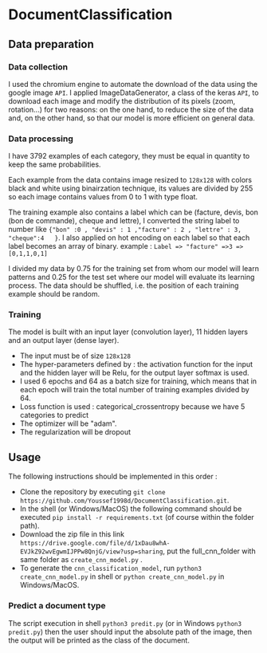 # DocumentClassification

## Data preparation 

### Data collection

I used the chromium engine to automate the download of the data using the google image `API`. 
I applied ImageDataGenerator, a class of the keras `API`, to download each image and modify the distribution of its pixels (zoom, rotation...) for two reasons: on the one hand, to reduce the size of the data and, on the other hand, so that our model is more efficient on general data.    

### Data processing
I have 3792 examples of each category, they must be equal in quantity to keep the same probabilities.

Each example from the data contains image resized to `128x128` with colors black and white using binairzation technique, its values are divided by 255 so each image contains values from 0 to 1 with type float. 

The training example also contains a label which can be (facture, devis, bon (bon de commande), cheque and lettre), I converted the string label to number like `{"bon" :0 , "devis" : 1 ,"facture" : 2 , "lettre" : 3, "cheque":4   }`. I also applied on hot encoding on each label so that each label becomes an array of binary.
example : `Label => "facture" =>3 => [0,1,1,0,1] `

I divided my data by 0.75 for the training set from whom our model will learn patterns and 0.25 for the test set where our model will evaluate its learning process. 
The data should be shuffled, i.e. the position of each training example should be random. 

### Training
The model is built with an input layer (convolution layer), 11 hidden layers and an output layer (dense layer). 
  - The input must be of size `128x128` 
  - The hyper-parameters defined by : the activation function for the input and the hidden layer will be Relu, for the output layer softmax is used.
  - I used 6 epochs and 64 as a batch size for training, which means that in each epoch will train the total number of training examples divided by 64. 
  - Loss function is used : categorical_crossentropy because we have 5 categories to predict 
  - The optimizer will be "adam".
  - The regularization will be dropout  

## Usage
The following instructions should be implemented in this order :
- Clone the repository by executing `git clone https://github.com/Youssef1998d/DocumentClassification.git`.
- In the shell (or Windows/MacOS) the following command should be executed `pip install -r requirements.txt` (of course within the folder path).
- Download the zip file in this link `https://drive.google.com/file/d/1xDau8whA-EVJkZ92wvEgwmIJPPw8QnjG/view?usp=sharing`, put the full_cnn_folder with same folder as `create_cnn_model.py` .
- To generate the `cnn_classification_model`, run `python3 create_cnn_model.py` in shell or `python create_cnn_model.py` in Windows/MacOS.


### Predict a document type
The script execution in shell `python3 predit.py` (or in Windows `python3 predit.py`) then the user should input the absolute path of the image, then the output will be printed as the class of the document.

